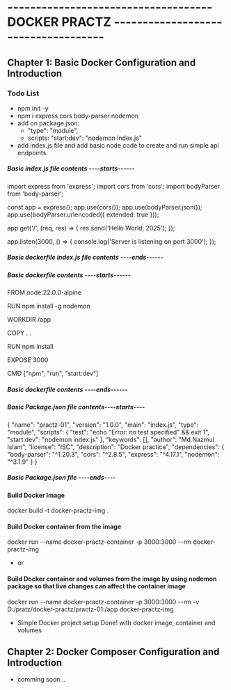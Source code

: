 # ------------------------------------ DOCKER PRACTZ ------------------------------------


## Chapter 1: Basic Docker Configuration and Introduction

### Todo List

- npm init -y
- npm i express cors body-parser nodemon
- add on package.json: 
    -  "type": "module",
    - scripts:  "start:dev": "nodemon index.js"
- add index.js file and add basic node code to create and run simple api endpoints.


##### Basic index.js file contents ----starts------

import express from 'express';
import cors from 'cors';
import bodyParser from 'body-parser';


const app = express();
app.use(cors());
app.use(bodyParser.json());
app.use(bodyParser.urlencoded({ extended: true }));

app.get('/', (req, res) => {
  res.send('Hello World, 2025');
});

app.listen(3000, () => {
  console.log('Server is listening on port 3000');
});

##### Basic dockerfile index.js file contents ----ends------


##### Basic dockerfile contents ----starts------

FROM node:22.0.0-alpine

RUN npm install -g nodemon

WORKDIR /app

COPY . .

RUN npm install

EXPOSE 3000

CMD ["npm", "run", "start:dev"]

##### Basic dockerfile contents ----ends------


##### Basic Package.json file contents----starts----

{
  "name": "practz-01",
  "version": "1.0.0",
  "main": "index.js",
  "type": "module",
  "scripts": {
    "test": "echo \"Error: no test specified\" && exit 1",
    "start:dev": "nodemon index.js"
  },
  "keywords": [],
  "author": "Md.Nazmul Islam",
  "license": "ISC",
  "description": "Docker practice",
  "dependencies": {
    "body-parser": "^1.20.3",
    "cors": "^2.8.5",
    "express": "^4.17.1",
    "nodemon": "^3.1.9"
  }
}

##### Basic Package.json file ----ends----


#### Build Docker Image
docker build -t docker-practz-img . 

#### Build Docker container from the image
docker run --name docker-practz-container -p 3000:3000 --rm docker-practz-img
- or
#### Build Docker container and volumes from the image by using nodemon package so that  live changes can affect the container image
docker run --name docker-practz-container -p 3000:3000 --rm -v D:/pratz/docker-practz/practz-01:/app  docker-practz-img


- Simple Docker project setup Done! with docker image, container and volumes


## Chapter 2: Docker Composer Configuration and Introduction

- comming soon...